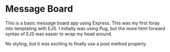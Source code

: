 # Message Board

This is a basic message board app using Express. This was my first foray into templating with EJS. I initially was using Pug, but the more html forward syntax of EJS was easier to wrap my head around. 

No styling, but it was exciting to finally use a post method properly. 

